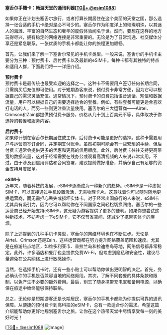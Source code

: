 **塞舌尔手機卡：畅游天堂的通讯利器[[TG💪+ @esim1088](https://t.me/s/esim1088)]**

如果你正在计划去塞舌尔旅行，或者打算长期居住在这个美丽的天堂之国，那么选择一张合适的手机卡绝对是必不可少的。塞舌尔作为印度洋上的璀璨明珠，以其迷人的海滩、丰富的自然生态和奢华的度假体验闻名于世。然而，要想在这样的地方玩得尽兴，拥有稳定的网络连接是非常重要的。无论是为了日常沟通、社交媒体分享还是紧急联系，一张优质的手机卡都能让你的旅程更加顺畅。

首先，让我们来了解一下塞舌尔常见的手机卡类型。一般来说，塞舌尔的手机卡主要分为三种：预付费卡、后付费卡以及最新的eSIM卡。每种卡都有其独特的特点和适用人群，下面我们将一一详细介绍。

**预付费卡**  
预付费卡是最传统也最受欢迎的选择之一。这种卡不需要用户签订任何长期合同，只需购买后充值即可使用。对于短期游客来说，预付费卡非常方便，因为它可以根据自己的需求灵活充值。通常情况下，预付费卡的资费包括语音通话、短信和数据流量，用户可以根据自己的需要选择适合的套餐。例如，有些套餐可能更适合喜欢打电话的人，而另一些则更注重流量使用。塞舌尔的三大运营商——Airtel、Crimson和Zain都提供预付费卡服务，价格从几十到上百美元不等，具体取决于你选择的套餐和服务内容。

**后付费卡**  
如果你计划在塞舌尔长期居住或工作，后付费卡可能是更好的选择。这种卡需要用户与运营商签订合同，并定期支付账单。虽然初期可能会有一些繁琐的手续，但后付费卡通常会提供更多的优惠和更高的信用额度。此外，后付费卡往往支持更高带宽的数据流量，这对于经常需要在线办公或观看高清视频的人来说非常实用。不过，由于涉及到信用评估和合同签署，建议提前做好准备，并确保自己有足够的资金支持月度账单。

**eSIM卡**  
近年来，随着科技的发展，eSIM卡逐渐成为一种新兴的趋势。eSIM卡是一种虚拟SIM卡，可以直接通过手机设置激活，无需物理卡片。这意味着你可以随时随地更换运营商，而无需担心丢失或损坏实体卡。对于经常出国旅行的人来说，eSIM卡尤其具有吸引力，因为它可以帮助你在不同国家之间轻松切换网络。塞舌尔的一些运营商已经开始支持eSIM卡，这无疑为游客提供了更多的便利。如果你想尝试这种新技术，不妨考虑一下eSIM卡，它不仅节省空间，还减少了携带实体卡的麻烦。

除了上述提到的几种手机卡类型，塞舌尔的网络环境也在不断进步。无论是Airtel、Crimson还是Zain，这些运营商都在努力提升网络覆盖范围和速度。尤其是在旅游热点地区，如维多利亚市、普拉兰岛和拉迪格岛等地，网络信号都非常稳定。此外，许多酒店和餐厅也会提供免费Wi-Fi，但考虑到隐私和安全性，建议尽量避免在公共网络上进行敏感操作。

当然，在选择手机卡时，还有一些小贴士可以帮助你做出更明智的决定。首先，务必确认你的手机是否兼容当地的网络频段。其次，了解不同套餐的具体条款和限制，以免产生不必要的额外费用。最后，别忘了随身携带充电宝和备用电源，以确保在旅途中始终能够保持联络。

总之，无论你是短期游客还是长期居民，塞舌尔的手机卡都能为你提供可靠的通讯保障。从便捷的预付费卡到高科技的eSIM卡，总有一款适合你的需求。希望这篇介绍能帮助你更好地规划塞舌尔之旅，让你在这个热带天堂中尽情享受每一刻的美好时光！

[[TG💪+ @esim1088](https://t.me/s/esim1088) ![Image](https://i.postimg.cc/4NQfJmqS/Snipaste-2025-05-13-00-14-12.png)]